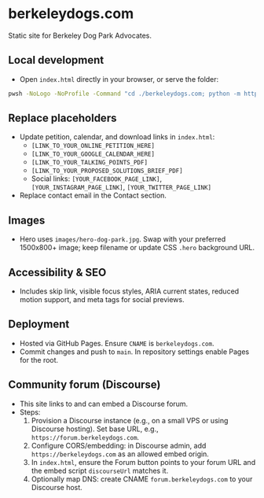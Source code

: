 # berkeleydogs.com

Static site for Berkeley Dog Park Advocates.

## Local development

- Open `index.html` directly in your browser, or serve the folder:

```bash
pwsh -NoLogo -NoProfile -Command "cd ./berkeleydogs.com; python -m http.server 5500" # then visit http://localhost:5500
```

## Replace placeholders

- Update petition, calendar, and download links in `index.html`:
  - `[LINK_TO_YOUR_ONLINE_PETITION_HERE]`
  - `[LINK_TO_YOUR_GOOGLE_CALENDAR_HERE]`
  - `[LINK_TO_YOUR_TALKING_POINTS_PDF]`
  - `[LINK_TO_YOUR_PROPOSED_SOLUTIONS_BRIEF_PDF]`
  - Social links: `[YOUR_FACEBOOK_PAGE_LINK]`, `[YOUR_INSTAGRAM_PAGE_LINK]`, `[YOUR_TWITTER_PAGE_LINK]`
- Replace contact email in the Contact section.

## Images

- Hero uses `images/hero-dog-park.jpg`. Swap with your preferred 1500x800+ image; keep filename or update CSS `.hero` background URL.

## Accessibility & SEO

- Includes skip link, visible focus styles, ARIA current states, reduced motion support, and meta tags for social previews.

## Deployment

- Hosted via GitHub Pages. Ensure `CNAME` is `berkeleydogs.com`.
- Commit changes and push to `main`. In repository settings enable Pages for the root.

## Community forum (Discourse)

- This site links to and can embed a Discourse forum.
- Steps:
  1. Provision a Discourse instance (e.g., on a small VPS or using Discourse hosting). Set base URL, e.g., `https://forum.berkeleydogs.com`.
  2. Configure CORS/embedding: in Discourse admin, add `https://berkeleydogs.com` as an allowed embed origin.
  3. In `index.html`, ensure the Forum button points to your forum URL and the embed script `discourseUrl` matches it.
  4. Optionally map DNS: create CNAME `forum.berkeleydogs.com` to your Discourse host.
